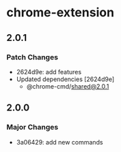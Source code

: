 # chrome-extension

## 2.0.1

### Patch Changes

- 2624d9e: add features
- Updated dependencies [2624d9e]
  - @chrome-cmd/shared@2.0.1

## 2.0.0

### Major Changes

- 3a06429: add new commands
